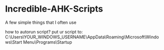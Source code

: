 # Incredible-AHK-Scripts
A few simple things that I often use

how to autorun script?
put ur script to:
C:\Users\YOUR_WINDOWS_USERNAME\AppData\Roaming\Microsoft\Windows\Start Menu\Programs\Startup
